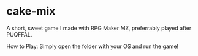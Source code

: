# cake-mix
A short, sweet game I made with RPG Maker MZ, preferrably played after PUQFFAL.

How to Play:
Simply open the folder with your OS and run the game!
